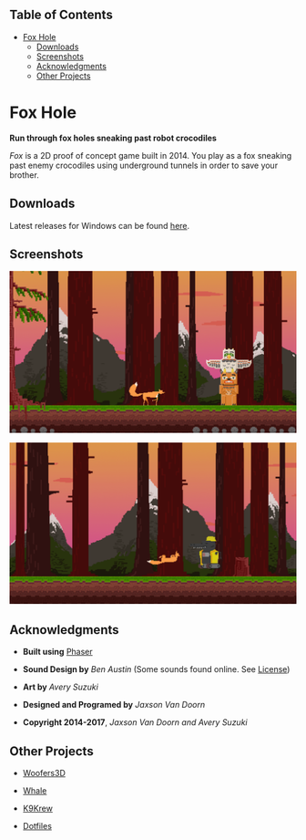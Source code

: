 <div id="table-of-contents">
<h2>Table of Contents</h2>
<div id="text-table-of-contents">
<ul>
<li><a href="#sec-1">Fox Hole</a>
<ul>
<li><a href="#sec-1-1">Downloads</a></li>
<li><a href="#sec-1-2">Screenshots</a></li>
<li><a href="#sec-1-3">Acknowledgments</a></li>
<li><a href="#sec-1-4">Other Projects</a></li>
</ul>
</li>
</ul>
</div>
</div>


# Fox Hole<a id="sec-1" name="sec-1"></a>

**Run through fox holes sneaking past robot crocodiles**

*Fox* is a 2D proof of concept game built in 2014.  You play as a fox sneaking past enemy crocodiles using underground tunnels in order to save your brother.

## Downloads<a id="sec-1-1" name="sec-1-1"></a>

Latest releases for Windows can be found [here](https://github.com/woofers/fox-hole/releases).

## Screenshots<a id="sec-1-2" name="sec-1-2"></a>

![img](./screenshots/1.png "Screenshot 1")

![img](./screenshots/2.png "Screenshot 2")

## Acknowledgments<a id="sec-1-3" name="sec-1-3"></a>

-   **Built using** [Phaser](https://phaser.io/)

-   **Sound Design by** *Ben Austin* (Some sounds found online.  See [License](https://github.com/woofers/fox-hole/blob/master/assets/sfx/LICENSE))

-   **Art by** *Avery Suzuki*

-   **Designed and Programed by** *Jaxson Van Doorn*

-   **Copyright 2014-2017**, *Jaxson Van Doorn and Avery Suzuki*

## Other Projects<a id="sec-1-4" name="sec-1-4"></a>

-   [Woofers3D](https://github.com/woofers/woofers3d)

-   [Whale](https://github.com/woofers/whale)

-   [K9Krew](https://github.com/woofers/k9-krew)

-   [Dotfiles](https://github.com/woofers/dotfiles)
